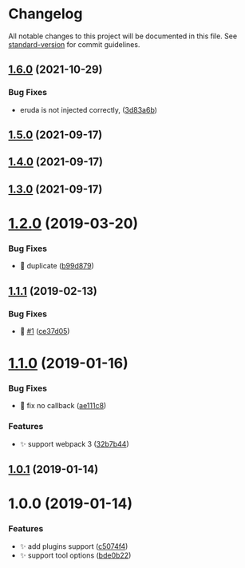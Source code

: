 # Changelog

All notable changes to this project will be documented in this file. See [standard-version](https://github.com/conventional-changelog/standard-version) for commit guidelines.

## [1.6.0](https://github.com/huruji/eruda-webpack-plugin/compare/v1.5.0...v1.6.0) (2021-10-29)


### Bug Fixes

* eruda is not injected correctly, ([3d83a6b](https://github.com/huruji/eruda-webpack-plugin/commit/3d83a6b5533e533fd2d2cf807d890530e67d86a5))

## [1.5.0](https://github.com/huruji/eruda-webpack-plugin/compare/v1.2.0...v1.5.0) (2021-09-17)

## [1.4.0](https://github.com/huruji/eruda-webpack-plugin/compare/v1.2.0...v1.4.0) (2021-09-17)

## [1.3.0](https://github.com/huruji/eruda-webpack-plugin/compare/v1.2.0...v1.3.0) (2021-09-17)

<a name="1.2.0"></a>
# [1.2.0](https://github.com/huruji/eruda-webpack-plugin/compare/v1.1.1...v1.2.0) (2019-03-20)


### Bug Fixes

* :bug: duplicate ([b99d879](https://github.com/huruji/eruda-webpack-plugin/commit/b99d879))



<a name="1.1.1"></a>
## [1.1.1](https://github.com/huruji/eruda-webpack-plugin/compare/v1.1.0...v1.1.1) (2019-02-13)


### Bug Fixes

* :bug: [#1](https://github.com/huruji/eruda-webpack-plugin/issues/1) ([ce37d05](https://github.com/huruji/eruda-webpack-plugin/commit/ce37d05))



<a name="1.1.0"></a>
# [1.1.0](https://github.com/huruji/eruda-webpack-plugin/compare/v1.0.1...v1.1.0) (2019-01-16)


### Bug Fixes

* :bug: fix no callback ([ae111c8](https://github.com/huruji/eruda-webpack-plugin/commit/ae111c8))


### Features

* :sparkles: support webpack 3 ([32b7b44](https://github.com/huruji/eruda-webpack-plugin/commit/32b7b44))



<a name="1.0.1"></a>
## [1.0.1](https://github.com/huruji/eruda-webpack-plugin/compare/v1.0.0...v1.0.1) (2019-01-14)



<a name="1.0.0"></a>
# 1.0.0 (2019-01-14)


### Features

* :sparkles: add plugins support ([c5074f4](https://github.com/huruji/eruda-webpack-plugin/commit/c5074f4))
* :sparkles: support tool options ([bde0b22](https://github.com/huruji/eruda-webpack-plugin/commit/bde0b22))
